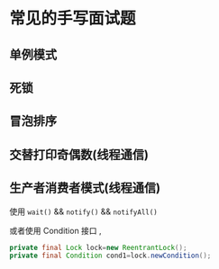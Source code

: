 # 常见的手写面试题

## 单例模式

## 死锁

## 冒泡排序

## 交替打印奇偶数(线程通信)

## 生产者消费者模式(线程通信)

使用 `wait()` && `notify()` && `notifyAll()`

或者使用 Condition 接口 ,

```java
private final Lock lock=new ReentrantLock();
private final Condition cond1=lock.newCondition();
```

